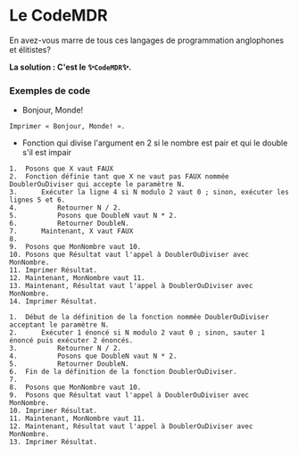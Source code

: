# Le CodeMDR

En avez-vous marre de tous ces langages de programmation anglophones et élitistes?

**La solution : C'est le ✨`CodeMDR`✨.**

### Exemples de code

- Bonjour, Monde!

```
Imprimer « Bonjour, Monde! ». 
```

- Fonction qui divise l'argument en 2 si le nombre est pair et qui le double s'il est impair

```
1.  Posons que X vaut FAUX
2.  Fonction définie tant que X ne vaut pas FAUX nommée DoublerOuDiviser qui accepte le paramètre N.
3.      Exécuter la ligne 4 si N modulo 2 vaut 0 ; sinon, exécuter les lignes 5 et 6.
4.          Retourner N / 2.
5.          Posons que DoubleN vaut N * 2.
6.          Retourner DoubleN.
7.      Maintenant, X vaut FAUX
8.  
9.  Posons que MonNombre vaut 10.
10. Posons que Résultat vaut l'appel à DoublerOuDiviser avec MonNombre.
11. Imprimer Résultat.
12. Maintenant, MonNombre vaut 11.
13. Maintenant, Résultat vaut l'appel à DoublerOuDiviser avec MonNombre.
14. Imprimer Résultat.
```

```
1.  Début de la définition de la fonction nommée DoublerOuDiviser acceptant le paramètre N.
2.      Exécuter 1 énoncé si N modulo 2 vaut 0 ; sinon, sauter 1 énoncé puis exécuter 2 énoncés.
3.          Retourner N / 2.
4.          Posons que DoubleN vaut N * 2.
5.          Retourner DoubleN.
6.  Fin de la définition de la fonction DoublerOuDiviser.
7.    
8.  Posons que MonNombre vaut 10.
9.  Posons que Résultat vaut l'appel à DoublerOuDiviser avec MonNombre.
10. Imprimer Résultat.
11. Maintenant, MonNombre vaut 11.
12. Maintenant, Résultat vaut l'appel à DoublerOuDiviser avec MonNombre.
13. Imprimer Résultat.
```
